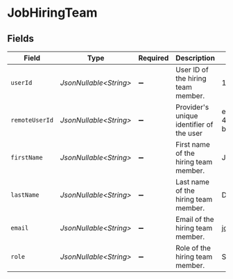 # JobHiringTeam


## Fields

| Field                                    | Type                                     | Required                                 | Description                              | Example                                  |
| ---------------------------------------- | ---------------------------------------- | ---------------------------------------- | ---------------------------------------- | ---------------------------------------- |
| `userId`                                 | *JsonNullable\<String>*                  | :heavy_minus_sign:                       | User ID of the hiring team member.       | 123456                                   |
| `remoteUserId`                           | *JsonNullable\<String>*                  | :heavy_minus_sign:                       | Provider's unique identifier of the user | e3cb75bf-aa84-466e-a6c1-b8322b257a48     |
| `firstName`                              | *JsonNullable\<String>*                  | :heavy_minus_sign:                       | First name of the hiring team member.    | John                                     |
| `lastName`                               | *JsonNullable\<String>*                  | :heavy_minus_sign:                       | Last name of the hiring team member.     | Doe                                      |
| `email`                                  | *JsonNullable\<String>*                  | :heavy_minus_sign:                       | Email of the hiring team member.         | john.doe@gmail.com                       |
| `role`                                   | *JsonNullable\<String>*                  | :heavy_minus_sign:                       | Role of the hiring team member.          | Software Engineer                        |